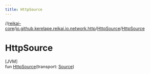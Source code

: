 ```yaml
---
title: HttpSource
---
```

//[reikai-core](../../../index.html)/[io.github.kerelape.reikai.io.network.http](../index.html)/[HttpSource](index.html)/[HttpSource](-http-source.html)



# HttpSource



[JVM]\
fun [HttpSource](-http-source.html)(transport: [Source](../../io.github.kerelape.reikai.io/-source/index.html))




